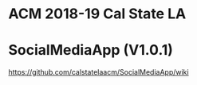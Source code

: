 # ACM 2018-19 Cal State LA
# SocialMediaApp (V1.0.1)
https://github.com/calstatelaacm/SocialMediaApp/wiki
